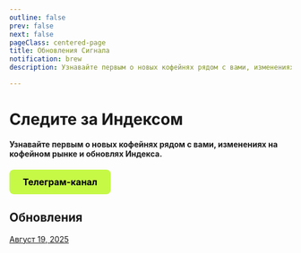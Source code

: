 ```yaml
---
outline: false
prev: false
next: false
pageClass: centered-page
title: Обновления Сигнала
notification: brew
description: Узнавайте первым о новых кофейнях рядом с вами, изменениях на кофейном рынке и обновлях Индекса

---
```


# Следите за Индексом

**Узнавайте первым о новых кофейнях рядом с вами, изменениях на кофейном рынке и обновлях Индекса.**

<div class="start-button-container">
  <a href="https://t.me/runscale" class="btn btn-primary" rel="noopener noreferrer"><strong>Телеграм-канал</strong></a>
</div>

## Обновления

[Август 19, 2025](/index/smr/changelog/19-08-2025.md) <Badge type="warning" text="Самара" /> <Badge type="tip" text="public" /> <Badge type="info" text="v1.0.0" />


<style>
/* --- ОБЩИЕ СТИЛИ ДЛЯ ВСЕХ КНОПОК --- */
.btn {
  display: inline-block;
  padding: 12px 24px;
  border-radius: 8px;
  font-weight: 700;
  font-size: 16px;
  text-align: center;
  text-decoration: none;
  transition: all 0.3s ease;
  cursor: pointer;
  border: none;
  margin: 10px 0;
}

.btn:hover {
  transform: translateY(-2px);
  text-decoration: none !important;
}

/* --- СТИЛЬ ОСНОВНОЙ КНОПКИ (ЯРКАЯ) --- */
.btn-primary {
  background-color: #C5F946; /* Яркий лаймовый */
  color: #000 !important;
}

.btn-primary:hover {
  background-color: #347b6c; /* Темный при наведении */
  color: white !important;
}

/* --- Контейнер для отдельной кнопки --- */
.start-button-container {
  margin: 20px 0;
  text-align: left;
}

.start-button-container .btn {
  display: inline-block;
  margin: 0;
}
</style>

